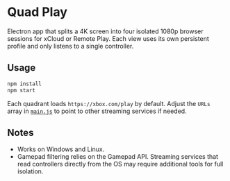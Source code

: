 # Quad Play

Electron app that splits a 4K screen into four isolated 1080p browser sessions for xCloud or Remote Play. Each view uses its own persistent profile and only listens to a single controller.

## Usage

```bash
npm install
npm start
```

Each quadrant loads `https://xbox.com/play` by default. Adjust the `URLs` array in [`main.js`](main.js) to point to other streaming services if needed.

## Notes

- Works on Windows and Linux.
- Gamepad filtering relies on the Gamepad API. Streaming services that read controllers directly from the OS may require additional tools for full isolation.

